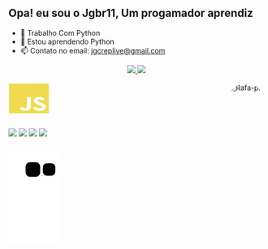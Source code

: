 ## Opa! eu sou o Jgbr11, Um progamador aprendiz

- 🔭 Trabalho Com Python
- 🌱 Estou aprendendo Python
- 📫 Contato no email: jgcreplive@gmail.com

<div align="center">
  <a href="https://github.com/Jgbr11">
  <img height="180em" src="https://github-readme-stats.vercel.app/api?username=Jgbr11&show_icons=true&theme=radical&include_all_commits=true&count_private=true"/>
  <img height="180em" src="https://github-readme-stats.vercel.app/api/top-langs/?username=Jgbr11&layout=compact&langs_count=7&theme=radical"/>
</div>
  
  <div style="display: inline_block"><br>
  <img align="center" alt="Rafa-Js" height="60" width="80" src="https://raw.githubusercontent.com/devicons/devicon/master/icons/javascript/javascript-plain.svg">
  <img align="right" alt="Rafa-pic" height="150" style="border-radius:50px;" src="https://media.istockphoto.com/vectors/bright-starry-background-vector-id1082356116?k=20&m=1082356116&s=612x612&w=0&h=rSEO5OClwNEXA_Ju9Sa8ZQnf-MpYUP5MNcdLpnRhk5I=">
</div>
  
  ##
  
  <div> 
  <a href="https://www.youtube.com/channel/UCan6KDc_G1GKJoqJkP2J9hA" target="_blank"><img src="https://img.shields.io/badge/YouTube-FF0000?style=for-the-badge&logo=youtube&logoColor=white" target="_blank"></a>
  <a href="https://www.instagram.com/jgscordeiro/" target="_blank"><img src="https://img.shields.io/badge/-Instagram-%23E4405F?style=for-the-badge&logo=instagram&logoColor=white" target="_blank"></a>
 	<a href="https://www.twitch.tv/jgbr12" target="_blank"><img src="https://img.shields.io/badge/Twitch-9146FF?style=for-the-badge&logo=twitch&logoColor=white" target="_blank"></a>
  <a href = "mailto:jgcreplive@gmail.com"><img src="https://img.shields.io/badge/-Gmail-%23333?style=for-the-badge&logo=gmail&logoColor=white" target="_blank"></a>
 
  ![Snake animation](https://github.com/rafaballerini/rafaballerini/blob/output/github-contribution-grid-snake.svg)
 
</div>
